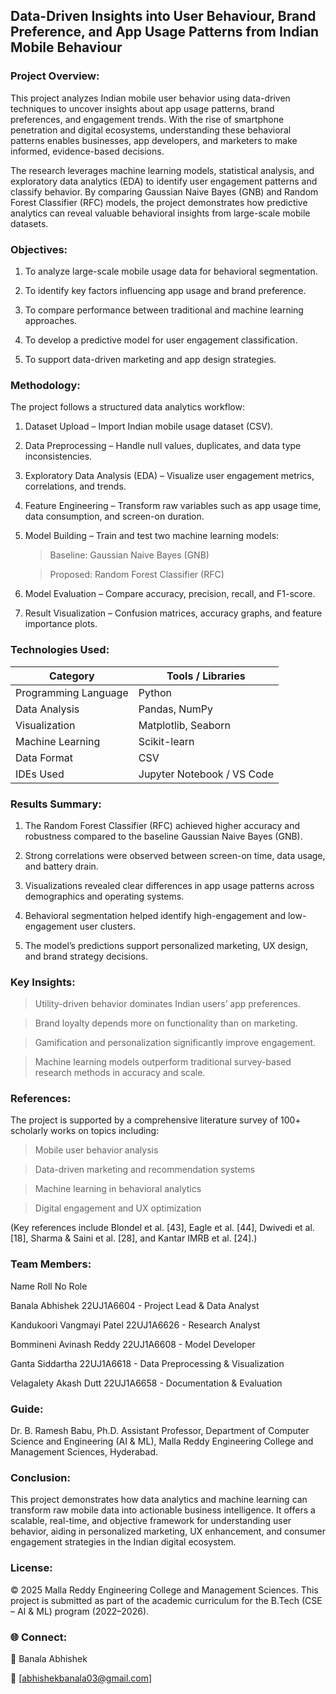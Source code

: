 ## Data-Driven Insights into User Behaviour, Brand Preference, and App Usage Patterns from Indian Mobile Behaviour

### Project Overview:

This project analyzes Indian mobile user behavior using data-driven techniques to uncover insights about app usage patterns, brand preferences, and engagement trends. With the rise of smartphone penetration and digital ecosystems, understanding these behavioral patterns enables businesses, app developers, and marketers to make informed, evidence-based decisions.

The research leverages machine learning models, statistical analysis, and exploratory data analytics (EDA) to identify user engagement patterns and classify behavior. By comparing Gaussian Naive Bayes (GNB) and Random Forest Classifier (RFC) models, the project demonstrates how predictive analytics can reveal valuable behavioral insights from large-scale mobile datasets.

### Objectives:
1. To analyze large-scale mobile usage data for behavioral segmentation.

2. To identify key factors influencing app usage and brand preference.

3. To compare performance between traditional and machine learning approaches.

4. To develop a predictive model for user engagement classification.

5. To support data-driven marketing and app design strategies.

### Methodology:
The project follows a structured data analytics workflow:

1. Dataset Upload – Import Indian mobile usage dataset (CSV).

2. Data Preprocessing – Handle null values, duplicates, and data type inconsistencies.

3. Exploratory Data Analysis (EDA) – Visualize user engagement metrics, correlations, and trends.

4. Feature Engineering – Transform raw variables such as app usage time, data consumption, and screen-on duration.

5. Model Building – Train and test two machine learning models:

   > Baseline: Gaussian Naive Bayes (GNB)
   
   > Proposed: Random Forest Classifier (RFC)

6. Model Evaluation – Compare accuracy, precision, recall, and F1-score.

7. Result Visualization – Confusion matrices, accuracy graphs, and feature importance plots.

### Technologies Used:

| Category             | Tools / Libraries          |
| -------------------- | -------------------------- |
| Programming Language | Python                     |
| Data Analysis        | Pandas, NumPy              |
| Visualization        | Matplotlib, Seaborn        |
| Machine Learning     | Scikit-learn               |
| Data Format          | CSV                        |
| IDEs Used            | Jupyter Notebook / VS Code |

### Results Summary:
1. The Random Forest Classifier (RFC) achieved higher accuracy and robustness compared to the baseline Gaussian Naive Bayes (GNB).

2. Strong correlations were observed between screen-on time, data usage, and battery drain.

3. Visualizations revealed clear differences in app usage patterns across demographics and operating systems.

4. Behavioral segmentation helped identify high-engagement and low-engagement user clusters.

5. The model’s predictions support personalized marketing, UX design, and brand strategy decisions.

### Key Insights:
> Utility-driven behavior dominates Indian users’ app preferences.

> Brand loyalty depends more on functionality than on marketing.

> Gamification and personalization significantly improve engagement.

> Machine learning models outperform traditional survey-based research methods in accuracy and scale.

### References:
The project is supported by a comprehensive literature survey of 100+ scholarly works on topics including:

> Mobile user behavior analysis

> Data-driven marketing and recommendation systems

> Machine learning in behavioral analytics

> Digital engagement and UX optimization

(Key references include Blondel et al. [43], Eagle et al. [44], Dwivedi et al. [18], Sharma & Saini et al. [28], and Kantar IMRB et al. [24].)

### Team Members:
Name	              Roll No	        Role

Banala Abhishek	22UJ1A6604 - Project Lead & Data Analyst

Kandukoori Vangmayi Patel	22UJ1A6626 - Research Analyst 

Bommineni Avinash Reddy	22UJ1A6608 - Model Developer

Ganta Siddartha	22UJ1A6618 - Data Preprocessing & Visualization

Velagalety Akash Dutt	22UJ1A6658 - Documentation & Evaluation

### Guide:
Dr. B. Ramesh Babu, Ph.D.
Assistant Professor,
Department of Computer Science and Engineering (AI & ML),
Malla Reddy Engineering College and Management Sciences, Hyderabad.

### Conclusion:

This project demonstrates how data analytics and machine learning can transform raw mobile data into actionable business intelligence. It offers a scalable, real-time, and objective framework for understanding user behavior, aiding in personalized marketing, UX enhancement, and consumer engagement strategies in the Indian digital ecosystem.

### License:

© 2025 Malla Reddy Engineering College and Management Sciences.
This project is submitted as part of the academic curriculum for the B.Tech (CSE – AI & ML) program (2022–2026).

### 🌐 Connect:

👤 Banala Abhishek

📧 [abhishekbanala03@gmail.com]
